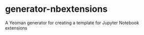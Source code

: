 # generator-nbextensions
A Yeoman generator for creating a template for Jupyter Notebook extensions
